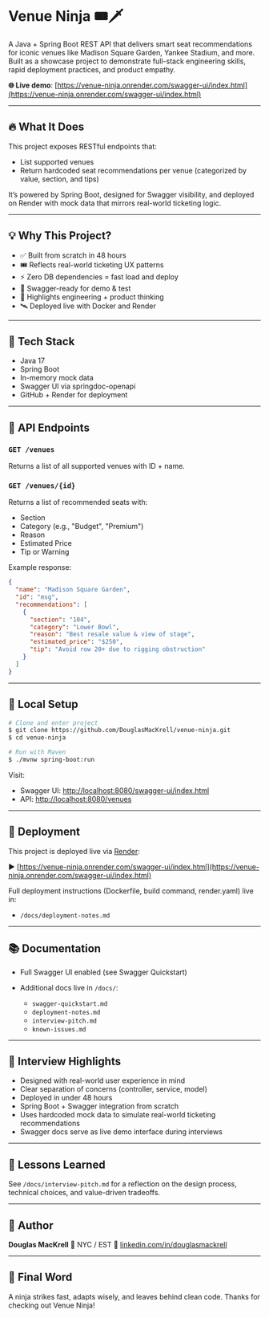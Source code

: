 # Venue Ninja 🎟️🗡️

A Java + Spring Boot REST API that delivers smart seat recommendations for iconic venues like Madison Square Garden, Yankee Stadium, and more. Built as a showcase project to demonstrate full-stack engineering skills, rapid deployment practices, and product empathy.

**🌐 Live demo**: [https://venue-ninja.onrender.com/swagger-ui/index.html](https://venue-ninja.onrender.com/swagger-ui/index.html)

---

## 🔥 What It Does

This project exposes RESTful endpoints that:

* List supported venues
* Return hardcoded seat recommendations per venue (categorized by value, section, and tips)

It’s powered by Spring Boot, designed for Swagger visibility, and deployed on Render with mock data that mirrors real-world ticketing logic.

---

## 💡 Why This Project?

* ✅ Built from scratch in 48 hours
* 🎟️ Reflects real-world ticketing UX patterns
* ⚡ Zero DB dependencies = fast load and deploy
* 📘 Swagger-ready for demo & test
* 🧠 Highlights engineering + product thinking
* 🛰️ Deployed live with Docker and Render

---

## 🧱 Tech Stack

* Java 17
* Spring Boot
* In-memory mock data
* Swagger UI via springdoc-openapi
* GitHub + Render for deployment

---

## 🔗 API Endpoints

### `GET /venues`

Returns a list of all supported venues with ID + name.

### `GET /venues/{id}`

Returns a list of recommended seats with:

* Section
* Category (e.g., "Budget", "Premium")
* Reason
* Estimated Price
* Tip or Warning

Example response:

```json
{
  "name": "Madison Square Garden",
  "id": "msg",
  "recommendations": [
    {
      "section": "104",
      "category": "Lower Bowl",
      "reason": "Best resale value & view of stage",
      "estimated_price": "$250",
      "tip": "Avoid row 20+ due to rigging obstruction"
    }
  ]
}
```

---

## 🧪 Local Setup

```bash
# Clone and enter project
$ git clone https://github.com/DouglasMacKrell/venue-ninja.git
$ cd venue-ninja

# Run with Maven
$ ./mvnw spring-boot:run
```

Visit:

* Swagger UI: [http://localhost:8080/swagger-ui/index.html](http://localhost:8080/swagger-ui/index.html)
* API: [http://localhost:8080/venues](http://localhost:8080/venues)

---

## 🚀 Deployment

This project is deployed live via [Render](https://render.com):

▶️ [https://venue-ninja.onrender.com/swagger-ui/index.html](https://venue-ninja.onrender.com/swagger-ui/index.html)

Full deployment instructions (Dockerfile, build command, render.yaml) live in:

* `/docs/deployment-notes.md`

---

## 📚 Documentation

* Full Swagger UI enabled (see Swagger Quickstart)
* Additional docs live in `/docs/`:

  * `swagger-quickstart.md`
  * `deployment-notes.md`
  * `interview-pitch.md`
  * `known-issues.md`

---

## 💬 Interview Highlights

* Designed with real-world user experience in mind
* Clear separation of concerns (controller, service, model)
* Deployed in under 48 hours
* Spring Boot + Swagger integration from scratch
* Uses hardcoded mock data to simulate real-world ticketing recommendations
* Swagger docs serve as live demo interface during interviews

---

## 🧠 Lessons Learned

See `/docs/interview-pitch.md` for a reflection on the design process, technical choices, and value-driven tradeoffs.

---

## 👤 Author

**Douglas MacKrell**
📍 NYC / EST
🔗 [linkedin.com/in/douglasmackrell](https://linkedin.com/in/douglasmackrell)

---

## 🥷 Final Word

A ninja strikes fast, adapts wisely, and leaves behind clean code. Thanks for checking out Venue Ninja!
